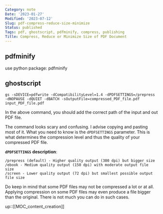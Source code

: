 ```yaml
---
Category: note
Date: '2023-01-27'
Modified: '2023-07-12'
Slug: pdf-compress-reduce-size-minimize
Status: published
Tags: pdf, ghostscript, pdfminify, compress, publishing
Title: Compress, Reduce or Minimize Size of PDF Document
---
```


## pdfminify

use python package: pdfminify

## ghostscript

```
gs -sDEVICE=pdfwrite -dCompatibilityLevel=1.4 -dPDFSETTINGS=/prepress -dNOPAUSE -dQUIET -dBATCH -sOutputFile=compressed_PDF_file.pdf input_PDF_file.pdf
```

In the above command, you should add the correct path of the input and out PDF file.

The command looks scary and confusing. I advise copying and pasting most of it. What you need to know is the `dPDFSETTINGS` parameter. This is what determines the compression level and thus the quality of your compressed PDF file.

**`dPDFSETTINGS`** **description**:

```
/prepress (default) - Higher quality output (300 dpi) but bigger size
/ebook - Medium quality output (150 dpi) with moderate output file size
/screen - Lower quality output (72 dpi) but smallest possible output file size
```

Do keep in mind that some PDF files may not be compressed a lot or at all. Applying compression on some PDF files may even produce a file bigger than the original. There is not much you can do in such cases.

up::[[MOC_content_creation]]
